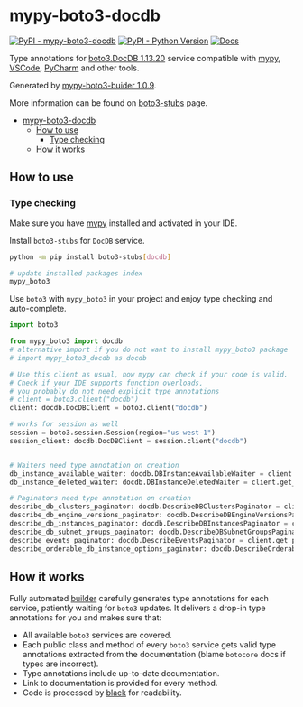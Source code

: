 # mypy-boto3-docdb

[![PyPI - mypy-boto3-docdb](https://img.shields.io/pypi/v/mypy-boto3-docdb.svg?color=blue)](https://pypi.org/project/mypy-boto3-docdb)
[![PyPI - Python Version](https://img.shields.io/pypi/pyversions/mypy-boto3-docdb.svg?color=blue)](https://pypi.org/project/mypy-boto3-docdb)
[![Docs](https://img.shields.io/readthedocs/mypy-boto3-builder.svg?color=blue)](https://mypy-boto3-builder.readthedocs.io/)

Type annotations for
[boto3.DocDB 1.13.20](https://boto3.amazonaws.com/v1/documentation/api/1.13.20/reference/services/docdb.html#DocDB) service
compatible with [mypy](https://github.com/python/mypy), [VSCode](https://code.visualstudio.com/),
[PyCharm](https://www.jetbrains.com/pycharm/) and other tools.

Generated by [mypy-boto3-buider 1.0.9](https://github.com/vemel/mypy_boto3_builder).

More information can be found on [boto3-stubs](https://pypi.org/project/boto3-stubs/) page.

- [mypy-boto3-docdb](#mypy-boto3-docdb)
  - [How to use](#how-to-use)
    - [Type checking](#type-checking)
  - [How it works](#how-it-works)

## How to use

### Type checking

Make sure you have [mypy](https://github.com/python/mypy) installed and activated in your IDE.

Install `boto3-stubs` for `DocDB` service.

```bash
python -m pip install boto3-stubs[docdb]

# update installed packages index
mypy_boto3
```

Use `boto3` with `mypy_boto3` in your project and enjoy type checking and auto-complete.

```python
import boto3

from mypy_boto3 import docdb
# alternative import if you do not want to install mypy_boto3 package
# import mypy_boto3_docdb as docdb

# Use this client as usual, now mypy can check if your code is valid.
# Check if your IDE supports function overloads,
# you probably do not need explicit type annotations
# client = boto3.client("docdb")
client: docdb.DocDBClient = boto3.client("docdb")

# works for session as well
session = boto3.session.Session(region="us-west-1")
session_client: docdb.DocDBClient = session.client("docdb")


# Waiters need type annotation on creation
db_instance_available_waiter: docdb.DBInstanceAvailableWaiter = client.get_waiter("db_instance_available")
db_instance_deleted_waiter: docdb.DBInstanceDeletedWaiter = client.get_waiter("db_instance_deleted")

# Paginators need type annotation on creation
describe_db_clusters_paginator: docdb.DescribeDBClustersPaginator = client.get_paginator("describe_db_clusters")
describe_db_engine_versions_paginator: docdb.DescribeDBEngineVersionsPaginator = client.get_paginator("describe_db_engine_versions")
describe_db_instances_paginator: docdb.DescribeDBInstancesPaginator = client.get_paginator("describe_db_instances")
describe_db_subnet_groups_paginator: docdb.DescribeDBSubnetGroupsPaginator = client.get_paginator("describe_db_subnet_groups")
describe_events_paginator: docdb.DescribeEventsPaginator = client.get_paginator("describe_events")
describe_orderable_db_instance_options_paginator: docdb.DescribeOrderableDBInstanceOptionsPaginator = client.get_paginator("describe_orderable_db_instance_options")
```

## How it works

Fully automated [builder](https://github.com/vemel/mypy_boto3_builder) carefully generates
type annotations for each service, patiently waiting for `boto3` updates. It delivers
a drop-in type annotations for you and makes sure that:

- All available `boto3` services are covered.
- Each public class and method of every `boto3` service gets valid type annotations
  extracted from the documentation (blame `botocore` docs if types are incorrect).
- Type annotations include up-to-date documentation.
- Link to documentation is provided for every method.
- Code is processed by [black](https://github.com/psf/black) for readability.